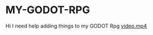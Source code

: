 # MY-GODOT-RPG
Hi I need help adding things to my GODOT Rpg
[video.mp4](https://user-images.githubusercontent.com/...)

